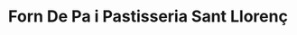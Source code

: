 ---
title: "Forn De Pa i Pastisseria Sant Llorenç"
url: /balaguer/forn-de-pa-i-pastisseria-sant-llorenc/
shop: panadería
---